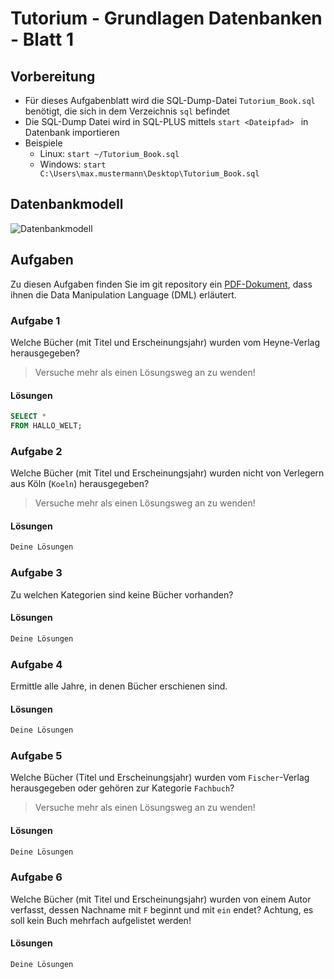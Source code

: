 # Tutorium - Grundlagen Datenbanken - Blatt 1

## Vorbereitung

* Für dieses Aufgabenblatt wird die SQL-Dump-Datei `Tutorium_Book.sql` benötigt, die sich in dem Verzeichnis `sql` befindet
* Die SQL-Dump Datei wird in SQL-PLUS mittels `start <Dateipfad> ` in Datenbank importieren
* Beispiele
  * Linux: `start ~/Tutorium_Book.sql`
  * Windows: `start C:\Users\max.mustermann\Desktop\Tutorium_Book.sql`

## Datenbankmodell
![Datenbankmodell](./img/Schema_mit_Beziehungen.png)

## Aufgaben
Zu diesen Aufgaben finden Sie im git repository ein [PDF-Dokument](./dml/Wiederholung_DML.pdf), dass ihnen die Data Manipulation Language (DML) erläutert.

### Aufgabe 1
Welche Bücher (mit Titel und Erscheinungsjahr) wurden vom Heyne-Verlag herausgegeben?
> Versuche mehr als einen Lösungsweg an zu wenden!

#### Lösungen
```sql
SELECT *
FROM HALLO_WELT;
```

### Aufgabe 2
Welche Bücher (mit Titel und Erscheinungsjahr) wurden nicht von Verlegern aus Köln (`Koeln`) herausgegeben?
> Versuche mehr als einen Lösungsweg an zu wenden!

#### Lösungen
```sql
Deine Lösungen
```

### Aufgabe 3
Zu welchen Kategorien sind keine Bücher vorhanden?

#### Lösungen
```sql
Deine Lösungen
```

### Aufgabe 4
  Ermittle alle Jahre, in denen Bücher erschienen sind.

#### Lösungen
```sql
Deine Lösungen
```

### Aufgabe 5
  Welche Bücher (Titel  und Erscheinungsjahr) wurden vom `Fischer`-Verlag herausgegeben oder gehören zur Kategorie `Fachbuch`?
  > Versuche mehr als einen Lösungsweg an zu wenden!

#### Lösungen
```sql
Deine Lösungen
```

### Aufgabe 6
  Welche Bücher (mit Titel und Erscheinungsjahr) wurden von einem Autor verfasst, dessen Nachname mit `F` beginnt und mit `ein` endet?  Achtung, es soll kein Buch mehrfach aufgelistet werden!

#### Lösungen
```sql
Deine Lösungen
```


